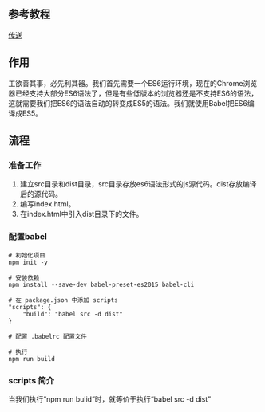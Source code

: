 ## 参考教程
[传送](http://es6.ruanyifeng.com/#docs/intro)

## 作用
工欲善其事，必先利其器。我们首先需要一个ES6运行环境，现在的Chrome浏览器已经支持大部分ES6语法了，但是有些低版本的浏览器还是不支持ES6的语法，这就需要我们把ES6的语法自动的转变成ES5的语法。我们就使用Babel把ES6编译成ES5。

## 流程

### 准备工作
1. 建立src目录和dist目录，src目录存放es6语法形式的js源代码。dist存放编译后的源代码。
2. 编写index.html。
3. 在index.html中引入dist目录下的文件。

### 配置babel
``` shell
# 初始化项目
npm init -y

# 安装依赖
npm install --save-dev babel-preset-es2015 babel-cli

# 在 package.json 中添加 scripts
"scripts": {
    "build": "babel src -d dist"
}

# 配置 .babelrc 配置文件

# 执行
npm run build
```

### scripts 简介
当我们执行“npm run bulid”时，就等价于执行“babel src -d dist”
